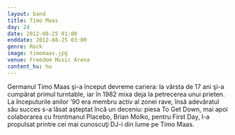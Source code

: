 ```yaml
---
layout: band
title: Timo Maas
day: 24
date: 2012-08-25 01:00
enddate: 2012-08-25 03:00
genre: Rock
image: timomaas.jpg
venue: Freedom Music Arena
content_hu: hu
---
```


Germanul Timo Maas şi-a început devreme cariera: la vârsta de 17 ani şi-a cumpărat primul turntable, iar în 1982 mixa deja la petrecerea unui prieten. La începuturile anilor ’90 era membru activ al zonei rave, însă adevăratul său succes s-a lăsat aşteptat încă un deceniu: piesa To Get Down, mai apoi colaborarea cu frontmanul Placebo, Brian Molko, pentru First Day, l-a propulsat printre cei mai cunoscuţi DJ-i din lume pe Timo Maas.